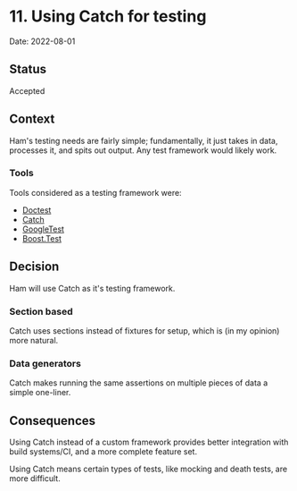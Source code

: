 # 11. Using Catch for testing
Date: 2022-08-01

## Status
Accepted

## Context
Ham's testing needs are fairly simple; fundamentally, it just takes in data, processes it, and spits out output. Any test framework would likely work.

### Tools
Tools considered as a testing framework were:
- [Doctest](https://github.com/doctest/doctest)
- [Catch](https://github.com/catchorg/Catch2)
- [GoogleTest](https://github.com/google/googletest)
- [Boost.Test](https://www.boost.org/doc/libs/1_79_0/libs/test/doc/html/index.html)

## Decision
Ham will use Catch as it's testing framework.

### Section based
Catch uses sections instead of fixtures for setup, which is (in my opinion) more natural.

### Data generators
Catch makes running the same assertions on multiple pieces of data a simple one-liner.

## Consequences
Using Catch instead of a custom framework provides better integration with build systems/CI, and a more complete feature set.

Using Catch means certain types of tests, like mocking and death tests, are more difficult.
